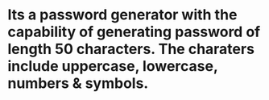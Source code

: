 # Its a password generator with the capability of generating password of length 50 characters. The charaters include uppercase, lowercase, numbers & symbols.

